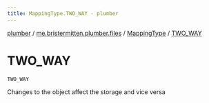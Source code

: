 ```yaml
---
title: MappingType.TWO_WAY - plumber
---
```


[plumber](../../index.html) / [me.bristermitten.plumber.files](../index.html) / [MappingType](index.html) / [TWO_WAY](./-t-w-o_-w-a-y.html)

# TWO_WAY

`TWO_WAY`

Changes to the object affect the storage and vice versa

